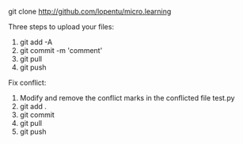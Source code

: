 git clone http://github.com/lopentu/micro.learning

Three steps to upload your files:
1. git add -A
2. git commit -m 'comment'
3. git pull
4. git push

Fix conflict:
1. Modify and remove the conflict marks in the conflicted file test.py
2. git add .
3. git commit
4. git pull
5. git push
